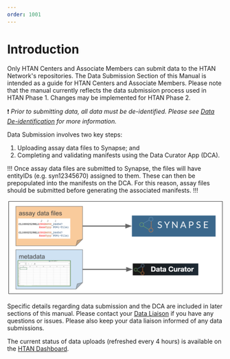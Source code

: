 ```yaml
---
order: 1001
---
```


# Introduction
Only HTAN Centers and Associate Members can submit data to the HTAN Network's repositories. The Data Submission Section of this Manual is intended as a guide for HTAN Centers and Associate Members. Please note that the manual currently reflects the data submission process used in HTAN Phase 1. Changes may be implemented for HTAN Phase 2.

:exclamation: *Prior to submitting data, all data must be de-identified.  Please see [Data De-identification](../data_submission/Data_Deidentification.md) for more information.*

Data Submission involves two key steps:
1. Uploading assay data files to Synapse; and
2. Completing and validating manifests using the Data Curator App (DCA).

!!! Once assay data files are submitted to Synapse, the files will have entityIDs (e.g. syn12345670) assigned to them. These can then be prepopulated into the manifests on the DCA. For this reason, assay files should be submitted before generating the associated manifests. 
!!!

![Data Submission Overview](../img/Data_Submit_Overview.svg)

Specific details regarding data submission and the DCA are included in later sections of this manual.  Please contact your [Data Liaison](../data_submission/Data_Liaisons.md) if you have any questions or issues.  Please also keep your data liaison informed of any data submissions.

The current status of data uploads (refreshed every 4 hours) is available on the [HTAN Dashboard](http://hdash.website-us-east-1.linodeobjects.com/index.html).